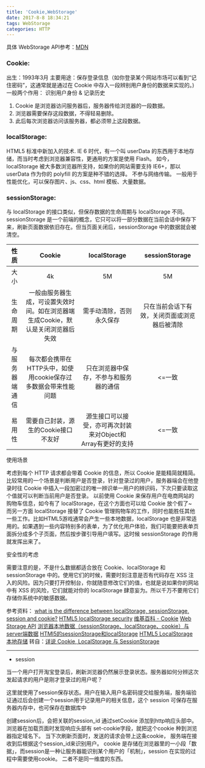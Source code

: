 ```yaml
---
title: 'Cookie,WebStorage'
date: 2017-8-8 18:34:21
tags: WebStorage
categories: HTTP
---
```



具体 WebStorage API参考：[MDN](https://developer.mozilla.org/zh-CN/docs/Web/API/Web_Storage_API/Using_the_Web_Storage_API)

### Cookie:
出生：1993年3月
主要用途：保存登录信息（如你登录某个网站市场可以看到“记住密码”，这通常就是通过在 Cookie 中存入一段辨别用户身份的数据来实现的。)
一般两个作用： 识别用户身份 & 记录历史
1. Cookie 是浏览器访问服务器后，服务器传给浏览器的一段数据。
2. 浏览器需要保存这段数据，不得轻易删除。
3. 此后每次浏览器访问该服务器，都必须带上这段数据。

### localStorage:
HTML5 标准中新加入的技术.
IE 6 时代，有一个叫 userData 的东西用于本地存储，而当时考虑到浏览器兼容性，更通用的方案是使用 Flash。
如今，localStorage 被大多数浏览器所支持，如果你的网站需要支持 IE6+，那以 userData 作为你的 polyfill 的方案是种不错的选择。
不参与网络传输。
一般用于性能优化，可以保存图片、js、css、html 模板、大量数据。

### sessionStorage:

与 localStorage 的接口类似，但保存数据的生命周期与 localStorage 不同。
sessionStorage 是一个前端的概念，它只可以将一部分数据在当前会话中保存下来，刷新页面数据依旧存在。但当页面关闭后，sessionStorage 中的数据就会被清空。

|性质|Cookie|localStorage|sessionStorage|
|:------:|:-:   |:---:        |:---:|
|大小          |4k|5M|5M|
| 生命周期 | 一般由服务器生成，可设置失效时间。如在浏览器端生成Cookie，默认是关闭浏览器后失效 |需手动清除，否则永久保存 | 只在当前会话下有效，关闭页面或浏览器后被清除|
|与服务器端通信 | 每次都会携带在HTTP头中，如使用cookie保存过多数据会带来性能问题| 只在浏览器中保存，不参与和服务器的通信 |<=一致 |
| 易用性|需要自己封装，源生的Cookie接口不友好 |源生接口可以接受，亦可再次封装来对Object和Array有更好的支持 | <=一致 |



使用场景

考虑到每个 HTTP 请求都会带着 Cookie 的信息，所以 Cookie 是能精简就精简。
比较常用的一个场景是判断用户是否登录，针对登录过的用户，服务器端会在他登录时往 Cookie 中插入一段加密过的唯一辨识单一用户的辨识码，下次只要读取这个值就可以判断当前用户是否登录。
以前使用 Cookie 来保存用户在电商网站的购物车信息，如今有了 localStorage，在这个方面也可以给 Cookie 放个假了~
而另一方面 localStorage 接替了 Cookie 管理购物车的工作，同时也能胜任其他一些工作。比如HTML5游戏通常会产生一些本地数据，localStorage 也是非常适用的。如果遇到一些内容特别多的表单，为了优化用户体验，我们可能要把表单页面拆分成多个子页面，然后按步骤引导用户填写。这时候 sessionStorage 的作用就发挥出来了。


安全性的考虑

需要注意的是，不是什么数据都适合放在 Cookie、localStorage 和 sessionStorage 中的。使用它们的时候，需要时刻注意是否有代码存在 XSS 注入的风险。因为只要打开控制台，你就随意修改它们的值，也就是说如果你的网站中有 XSS 的风险，它们就能对你的 localStorage 肆意妄为。所以千万不要用它们存储你系统中的敏感数据。


参考资料：
[what is the difference between localStorage, sessionStorage, session and cookie?](http://stackoverflow.com/questions/19867599/what-is-the-difference-between-localstorage-sessionstorage-session-and-cookie)
[HTML5 localStorage security](http://stackoverflow.com/questions/3718349/html5-localstorage-security)
[维基百科 - Cookie](http://zh.wikipedia.org/wiki/Cookie)
[Web Storage API](https://developer.mozilla.org/en-US/docs/Web/API/Web_Storage_API)
[浏览器本地数据（sessionStorage、localStorage、cookie）与server端数据](http://han.guokai.blog.163.com/blog/static/13671827120112694851799/)
[HTMl5的sessionStorage和localStorage](http://www.cnblogs.com/yuzhongwusan/archive/2011/12/19/2293347.html)
[HTML5 LocalStorage 本地存储](http://www.cnblogs.com/xiaowei0705/archive/2011/04/19/2021372.html)
转自：[详说 Cookie, LocalStorage 与 SessionStorage](http://jerryzou.com/posts/cookie-and-web-storage/)

---


- session

当一个用户打开淘宝登录后，刷新浏览器仍然展示登录状态。服务器如何分辨这次发起请求的用户是刚才登录过的用户呢？

这里就使用了session保存状态。用户在输入用户名密码提交给服务端，服务端验证通过后会创建一个session用于记录用户的相关信息，这个 session 可保存在服务器内存中，也可保存在数据库中

创建session后，会把关联的session_id 通过setCookie 添加到http响应头部中。
浏览器在加载页面时发现响应头部有 set-cookie字段，就把这个cookie 种到浏览器指定域名下。
当下次刷新页面时，发送的请求会带上这条cookie， 服务端在接收到后根据这个session_id来识别用户。
cookie 是存储在浏览器里的一小段「数据」，而session是一种让服务器能识别某个用户的「机制」，session 在实现的过程中需要使用cookie。 二者不是同一维度的东西。